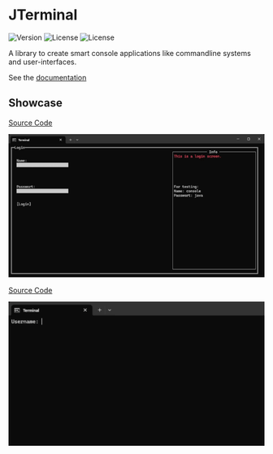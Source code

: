 # JTerminal
<p>
<img src="https://img.shields.io/static/v1?label=Version&message=1.0.1&color=12c970&logoColor=white" alt="Version"/>
<img src="https://img.shields.io/static/v1?label=License&message=MIT&color=4287f5&logoColor=white" alt="License"/>
<img src="https://img.shields.io/static/v1?label=Java&message=JDK17%2B&color=cc2347&logoColor=white" alt="License"/>
</p>

A library to create smart console applications like commandline systems and user-interfaces.

See the [documentation](http://jterminal.devpscl.de/)


## Showcase

[Source Code](jterminal-ui/src/test/java/net/jterminal/test/example)

<img src="./docs/Writerside/images/preview_ui.gif" alt="ui preview" width="700"/>


[Source Code](jterminal-cli/src/test/java/net/jterminal/test)

<img src="./docs/Writerside/images/preview_cli.gif" alt="cli preview" width="700"/>
